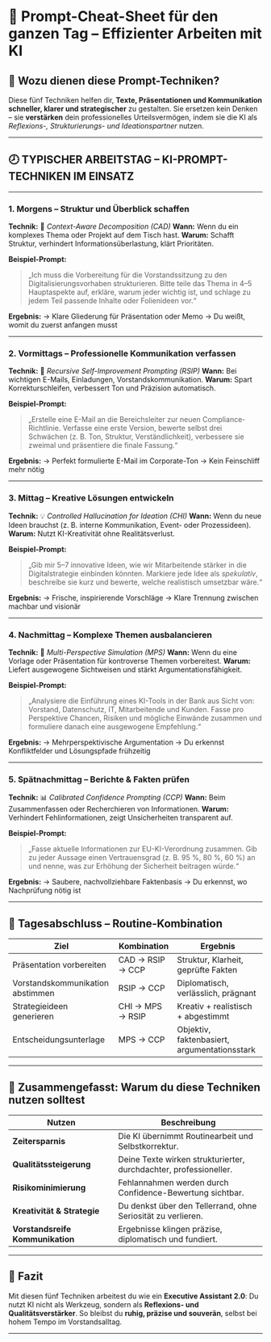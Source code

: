 # 💼 **Prompt-Cheat-Sheet für den ganzen Tag – Effizienter Arbeiten mit KI**

## 🎯 **Wozu dienen diese Prompt-Techniken?**

Diese fünf Techniken helfen dir, **Texte, Präsentationen und Kommunikation schneller, klarer und strategischer** zu gestalten.
Sie ersetzen kein Denken – sie **verstärken** dein professionelles Urteilsvermögen, indem sie die KI als *Reflexions-, Strukturierungs- und Ideationspartner* nutzen.

---

## 🕗 **TYPISCHER ARBEITSTAG – KI-PROMPT-TECHNIKEN IM EINSATZ**

---

### **1. Morgens – Struktur und Überblick schaffen**

**Technik:** 🧩 *Context-Aware Decomposition (CAD)*
**Wann:** Wenn du ein komplexes Thema oder Projekt auf dem Tisch hast.
**Warum:** Schafft Struktur, verhindert Informationsüberlastung, klärt Prioritäten.

**Beispiel-Prompt:**

> „Ich muss die Vorbereitung für die Vorstandssitzung zu den Digitalisierungsvorhaben strukturieren.
> Bitte teile das Thema in 4–5 Hauptaspekte auf, erkläre, warum jeder wichtig ist, und schlage zu jedem Teil passende Inhalte oder Folienideen vor.“

**Ergebnis:**
→ Klare Gliederung für Präsentation oder Memo
→ Du weißt, womit du zuerst anfangen musst

---

### **2. Vormittags – Professionelle Kommunikation verfassen**

**Technik:** 🔁 *Recursive Self-Improvement Prompting (RSIP)*
**Wann:** Bei wichtigen E-Mails, Einladungen, Vorstandskommunikation.
**Warum:** Spart Korrekturschleifen, verbessert Ton und Präzision automatisch.

**Beispiel-Prompt:**

> „Erstelle eine E-Mail an die Bereichsleiter zur neuen Compliance-Richtlinie.
> Verfasse eine erste Version, bewerte selbst drei Schwächen (z. B. Ton, Struktur, Verständlichkeit),
> verbessere sie zweimal und präsentiere die finale Fassung.“

**Ergebnis:**
→ Perfekt formulierte E-Mail im Corporate-Ton
→ Kein Feinschliff mehr nötig

---

### **3. Mittag – Kreative Lösungen entwickeln**

**Technik:** 💡 *Controlled Hallucination for Ideation (CHI)*
**Wann:** Wenn du neue Ideen brauchst (z. B. interne Kommunikation, Event- oder Prozessideen).
**Warum:** Nutzt KI-Kreativität ohne Realitätsverlust.

**Beispiel-Prompt:**

> „Gib mir 5–7 innovative Ideen, wie wir Mitarbeitende stärker in die Digitalstrategie einbinden könnten.
> Markiere jede Idee als *spekulativ*, beschreibe sie kurz und bewerte, welche realistisch umsetzbar wäre.“

**Ergebnis:**
→ Frische, inspirierende Vorschläge
→ Klare Trennung zwischen machbar und visionär

---

### **4. Nachmittag – Komplexe Themen ausbalancieren**

**Technik:** 🧠 *Multi-Perspective Simulation (MPS)*
**Wann:** Wenn du eine Vorlage oder Präsentation für kontroverse Themen vorbereitest.
**Warum:** Liefert ausgewogene Sichtweisen und stärkt Argumentationsfähigkeit.

**Beispiel-Prompt:**

> „Analysiere die Einführung eines KI-Tools in der Bank aus Sicht von: Vorstand, Datenschutz, IT, Mitarbeitende und Kunden.
> Fasse pro Perspektive Chancen, Risiken und mögliche Einwände zusammen und formuliere danach eine ausgewogene Empfehlung.“

**Ergebnis:**
→ Mehrperspektivische Argumentation
→ Du erkennst Konfliktfelder und Lösungspfade frühzeitig

---

### **5. Spätnachmittag – Berichte & Fakten prüfen**

**Technik:** 📊 *Calibrated Confidence Prompting (CCP)*
**Wann:** Beim Zusammenfassen oder Recherchieren von Informationen.
**Warum:** Verhindert Fehlinformationen, zeigt Unsicherheiten transparent auf.

**Beispiel-Prompt:**

> „Fasse aktuelle Informationen zur EU-KI-Verordnung zusammen.
> Gib zu jeder Aussage einen Vertrauensgrad (z. B. 95 %, 80 %, 60 %) an
> und nenne, was zur Erhöhung der Sicherheit beitragen würde.“

**Ergebnis:**
→ Saubere, nachvollziehbare Faktenbasis
→ Du erkennst, wo Nachprüfung nötig ist

---

## 🔄 **Tagesabschluss – Routine-Kombination**

| Ziel                             | Kombination      | Ergebnis                                     |
| -------------------------------- | ---------------- | -------------------------------------------- |
| Präsentation vorbereiten         | CAD → RSIP → CCP | Struktur, Klarheit, geprüfte Fakten          |
| Vorstandskommunikation abstimmen | RSIP → CCP       | Diplomatisch, verlässlich, prägnant          |
| Strategieideen generieren        | CHI → MPS → RSIP | Kreativ + realistisch + abgestimmt           |
| Entscheidungsunterlage           | MPS → CCP        | Objektiv, faktenbasiert, argumentationsstark |

---

## 🧭 **Zusammengefasst: Warum du diese Techniken nutzen solltest**

| Nutzen                           | Beschreibung                                                      |
| -------------------------------- | ----------------------------------------------------------------- |
| **Zeitersparnis**                | Die KI übernimmt Routinearbeit und Selbstkorrektur.               |
| **Qualitätssteigerung**          | Deine Texte wirken strukturierter, durchdachter, professioneller. |
| **Risikominimierung**            | Fehlannahmen werden durch Confidence-Bewertung sichtbar.          |
| **Kreativität & Strategie**      | Du denkst über den Tellerrand, ohne Seriosität zu verlieren.      |
| **Vorstandsreife Kommunikation** | Ergebnisse klingen präzise, diplomatisch und fundiert.            |

---

## 📘 **Fazit**

Mit diesen fünf Techniken arbeitest du wie ein **Executive Assistant 2.0**:
Du nutzt KI nicht als Werkzeug, sondern als **Reflexions- und Qualitätsverstärker**.
So bleibst du **ruhig, präzise und souverän**, selbst bei hohem Tempo im Vorstandsalltag.

---



